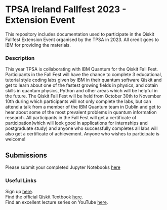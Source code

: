 # TPSA Ireland Fallfest 2023 - Extension Event
This repository includes documentation used to participate in the Qiskit Fallfest Extension Event organised by the TPSA in 2023. All credit goes to IBM for providing the materials.

### Description

This year TPSA is collaborating with IBM Quantum for the Qiskit Fall Fest. Participants in the Fall Fest will have the chance to complete 3 educational, tutorial style coding labs given by IBM in their quantum software Qiskit and get to learn about one of the fastest growing fields in physics, and obtain skills in quantum physics, Python and other areas which will be helpful in the future.
The Qiskit Fall Fest will be held from October 30th to November 10th during which participants will not only complete the labs, but can attend a talk from a member of the IBM Quantum team in Dublin and get to hear about some of the most prevalent problems in quantum information research.
All participants in the Fall Fest will get a certificate of participation(which will look good in applications for internships and postgraduate study) and anyone who successfully completes all labs will also get a certificate of achievement.
Anyone who wishes to participate is welcome!

## Submissions
Please submit your completed Jupyter Notebooks [here](https://forms.gle/WPCdHcfyo93MJv3h6)

### Useful Links

Sign up [here](https://forms.gle/cUGoAhCXcomGmy6d9).  
Find the official Qiskit Textbook [here](https://qiskit.org/learn/).  
Find an excellent lecture series on YouTube [here](https://www.youtube.com/playlist?list=PLOFEBzvs-VvqKKMXX4vbi4EB1uaErFMSO).
